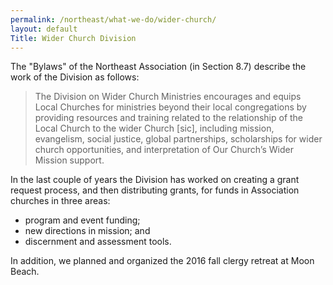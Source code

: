 ```yaml
---
permalink: /northeast/what-we-do/wider-church/
layout: default
Title: Wider Church Division
---
```


The "Bylaws" of the Northeast Association (in Section 8.7) describe the work of the Division as follows:

> The Division on Wider Church Ministries encourages and equips Local Churches for ministries beyond their local congregations by providing resources and training related to the relationship of the Local Church to the wider Church [sic], including mission, evangelism, social justice, global partnerships, scholarships for wider church opportunities, and interpretation of Our Church’s Wider Mission support.

In the last couple of years the Division has worked on creating a grant request process, and then distributing grants, for funds in Association churches in three areas:

- program and event funding;
- new directions in mission; and
- discernment and assessment tools.

In addition, we planned and organized the 2016 fall clergy retreat at Moon Beach.
